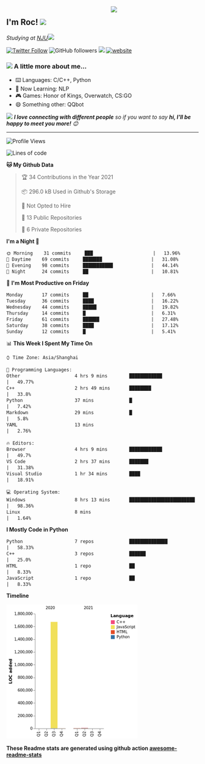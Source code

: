 <img align='right' src="https://media.giphy.com/media/M9gbBd9nbDrOTu1Mqx/giphy.gif" width="230">
<h2>I'm Roc! <img src="https://media.giphy.com/media/12oufCB0MyZ1Go/giphy.gif" width="50"></h2>
<p><em>Studying at <a href="http://www.nju.edu.cn">NJU</a><img src="https://media.giphy.com/media/WUlplcMpOCEmTGBtBW/giphy.gif" width="50"> 
</em></p>

[![Twitter Follow](https://img.shields.io/twitter/follow/Roc78862980?label=Follow)](https://twitter.com/intent/follow?screen_name=Roc78862980)
![GitHub followers](https://img.shields.io/github/followers/roc136?label=Follow&style=social)
![](https://visitor-badge.glitch.me/badge?page_id=Roc136.Roc136)
[![website](https://img.shields.io/badge/Website-46a2f1.svg?&style=flat-square&logo=Google-Chrome&logoColor=white&link=https://blog.roc136.top)](https://blog.roc136.top)
<!-- ![Waka Readme](https://github.com/anmol098/anmol098/workflows/Waka%20Readme/badge.svg) -->
<!-- [![Linkedin: anmol](https://img.shields.io/badge/-anmol-blue?style=flat-square&logo=Linkedin&logoColor=white&link=https://www.linkedin.com/in/anmol-p-singh/)](https://www.linkedin.com/in/anmol-p-singh/) -->

### <img src="https://media.giphy.com/media/VgCDAzcKvsR6OM0uWg/giphy.gif" width="50"> A little more about me...  

- ⌨️ Languages: C/C++, Python
- 🌱 Now Learning: NLP
- 🎮 Games: Honor of Kings, Overwatch, CS:GO
- 😄 Something other: QQbot

<img src="https://media.giphy.com/media/LnQjpWaON8nhr21vNW/giphy.gif" width="60"> <em><b>I love connecting with different people</b> so if you want to say <b>hi, I'll be happy to meet you more!</b> 😊</em>

---
<!--START_SECTION:waka-->
![Profile Views](http://img.shields.io/badge/Profile%20Views-112-blue)

![Lines of code](https://img.shields.io/badge/From%20Hello%20World%20I%27ve%20Written-1.7%20million%20lines%20of%20code-blue)

**🐱 My Github Data** 

> 🏆 34 Contributions in the Year 2021
 > 
> 📦 296.0 kB Used in Github's Storage 
 > 
> 🚫 Not Opted to Hire
 > 
> 📜 13 Public Repositories 
 > 
> 🔑 6 Private Repositories  
 > 
**I'm a Night 🦉** 

```text
🌞 Morning    31 commits     ███                      |   13.96% 
🌆 Daytime    69 commits     ███████                  |   31.08% 
🌃 Evening    98 commits     ███████████              |   44.14% 
🌙 Night      24 commits     ██                       |   10.81%

```
📅 **I'm Most Productive on Friday** 

```text
Monday       17 commits     ██                       |   7.66% 
Tuesday      36 commits     ████                     |   16.22% 
Wednesday    44 commits     █████                    |   19.82% 
Thursday     14 commits     █                        |   6.31% 
Friday       61 commits     ██████                   |   27.48% 
Saturday     38 commits     ████                     |   17.12% 
Sunday       12 commits     █                        |   5.41%

```


📊 **This Week I Spent My Time On** 

```text
⌚︎ Time Zone: Asia/Shanghai

💬 Programming Languages: 
Other                    4 hrs 9 mins        ████████████             |   49.77% 
C++                      2 hrs 49 mins       ████████                 |   33.8% 
Python                   37 mins             █                        |   7.42% 
Markdown                 29 mins             █                        |   5.8% 
YAML                     13 mins                                      |   2.76%

🔥 Editors: 
Browser                  4 hrs 9 mins        ████████████             |   49.7% 
VS Code                  2 hrs 37 mins       ███████                  |   31.38% 
Visual Studio            1 hr 34 mins        ████                     |   18.91%

💻 Operating System: 
Windows                  8 hrs 13 mins       ████████████████████████ |   98.36% 
Linux                    8 mins                                       |   1.64%

```

**I Mostly Code in Python** 

```text
Python                   7 repos             ██████████████           |   58.33% 
C++                      3 repos             ██████                   |   25.0% 
HTML                     1 repo              ██                       |   8.33% 
JavaScript               1 repo              ██                       |   8.33%

```


**Timeline**

![Chart not found](https://raw.githubusercontent.com/Roc136/Roc136/master/charts/bar_graph.png) 


<!--END_SECTION:waka-->

**These Readme stats are generated using github action [awesome-readme-stats](https://github.com/Roc136/waka-readme-stats)**
